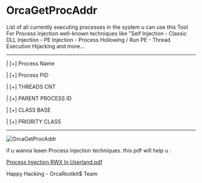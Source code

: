 # OrcaGetProcAddr

List of all currently executing processes in the system u can use this Tool For Process injection well-known techniques like "Self Injection - Classic DLL Injection - PE Injection - Process Hollowing / Run PE - Thread Execution Hijacking and more...

-------------------------
| [+] Process Name   

| [+] Process PID

| [+] THREADS CNT

| [+] PARENT PROCESS ID

| [+] CLASS BASE

| [+] PRIORITY CLASS

-------------------------


![OrcaGetProcAddr](https://github.com/pjxx01/OrcaProcAddr/assets/111459558/f6deefdf-a0e1-4459-8ddf-6354631a3974)



if u wanna leaen Process Injection techniques. this pdf will help u :

[Process Injection RWX In Userland.pdf](https://github.com/0xp17j8/OrcaGetProcAddr/files/13914725/Process.Injection.RWX.In.Userland.pdf)




Happy Hacking - OrcaRootkit$ Team
 
